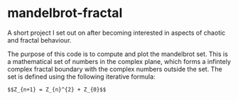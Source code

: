 # mandelbrot-fractal
A short project I set out on after becoming interested in aspects of chaotic and fractal behaviour. 

The purpose of this code is to compute and plot the mandelbrot set. This is a mathematical set of numbers in the complex plane, which forms a infintely complex fractal boundary with the complex numbers outside the set. The set is defined using the following iterative formula:

    $$Z_{n+1} = Z_{n}^{2} + Z_{0}$$
